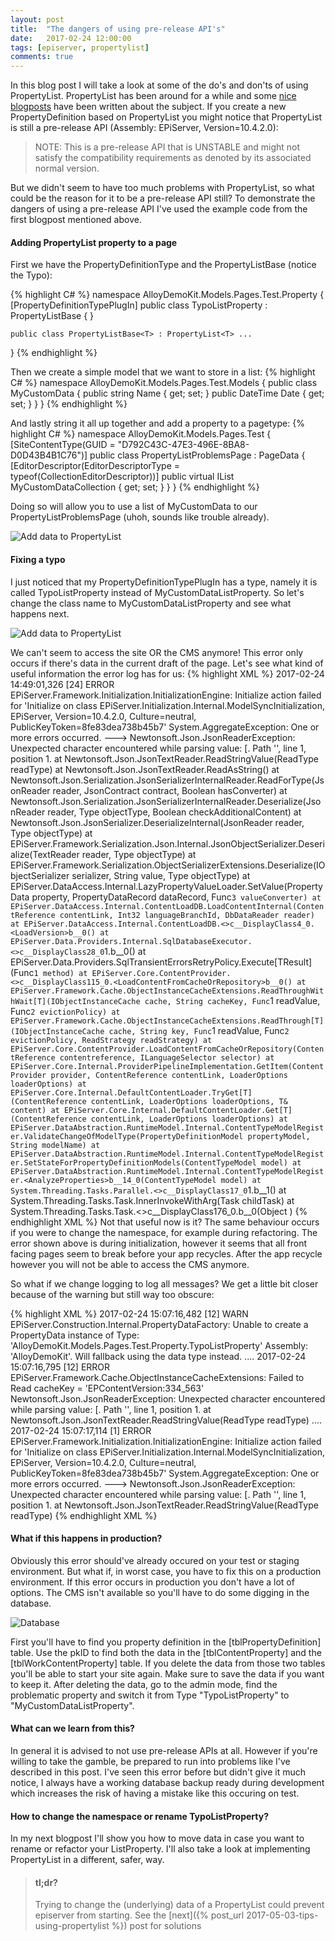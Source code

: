 ```yaml
---
layout: post
title:  "The dangers of using pre-release API's"
date:   2017-02-24 12:00:00
tags: [episerver, propertylist]
comments: true
---
```

In this blog post I will take a look at some of the do's and don'ts of using PropertyList<T>. PropertyList<T> has been around for a while and some
<a href="http://world.episerver.com/blogs/per-magne-skuseth/dates/2015/11/trying-out-propertylistt/">nice</a>
<a href="https://gregwiechec.com/2016/07/trying-out-propertyvaluelist/">blogposts</a> have been written about the subject. If you create a new PropertyDefinition based on PropertyList you might notice that PropertyList is still a pre-release API (Assembly: EPiServer, Version=10.4.2.0): 
> NOTE: This is a pre-release API that is UNSTABLE and might not satisfy the compatibility requirements as denoted by its associated normal version.

But we didn't seem to have too much problems with PropertyList<T>, so what could be the reason for it to be a pre-release API still?
To demonstrate the dangers of using a pre-release API I've used the example code from the first blogpost mentioned above.



#### Adding PropertyList<T> property to a page 
First we have the PropertyDefinitionType and the PropertyListBase (notice the Typo):

{% highlight C# %}
namespace AlloyDemoKit.Models.Pages.Test.Property
{
    [PropertyDefinitionTypePlugIn]
    public class TypoListProperty : PropertyListBase<MyCustomData>
    {    }

    public class PropertyListBase<T> : PropertyList<T> ...
}
{% endhighlight %}

Then we create a simple model that we want to store in a list:
{% highlight C# %}
namespace AlloyDemoKit.Models.Pages.Test.Models
{
    public class MyCustomData
    {
        public string Name { get; set; }
        public DateTime Date { get; set; }
    }
}
{% endhighlight %}

And lastly string it all up together and add a property to a pagetype:
{% highlight C# %}
namespace AlloyDemoKit.Models.Pages.Test
{
    [SiteContentType(GUID = "D792C43C-47E3-496E-8BA8-D0D43B4B1C76")]
    public class PropertyListProblemsPage : PageData
    {
        [EditorDescriptor(EditorDescriptorType = typeof(CollectionEditorDescriptor<MyCustomData>))]
        public virtual IList<MyCustomData> MyCustomDataCollection { get; set; }
    }
}
{% endhighlight %}

Doing so will allow you to use a list of MyCustomData to our PropertyListProblemsPage (uhoh, sounds like trouble already).

<p class="centered-image">
	<img src="/assets/propertylist/1.added-data.png" alt="Add data to PropertyList">	
</p>

#### Fixing a typo
I just noticed that my PropertyDefinitionTypePlugIn has a type, namely it is called TypoListProperty instead of MyCustomDataListProperty.
So let's change the class name to MyCustomDataListProperty and see what happens next.

<p class="centered-image">
	<img src="/assets/propertylist/2.initialization-error.png" alt="Add data to PropertyList">	
</p>

We can't seem to access the site OR the CMS anymore! This error only occurs if there's data in the current draft of the page. Let's see what kind of useful information the error log has for us:
{% highlight XML %}
2017-02-24 14:49:01,326 [24] ERROR EPiServer.Framework.Initialization.InitializationEngine: Initialize action failed for 'Initialize on class EPiServer.Initialization.Internal.ModelSyncInitialization, EPiServer, Version=10.4.2.0, Culture=neutral, PublicKeyToken=8fe83dea738b45b7'
System.AggregateException: One or more errors occurred. ---> Newtonsoft.Json.JsonReaderException: Unexpected character encountered while parsing value: [. Path '', line 1, position 1.
   at Newtonsoft.Json.JsonTextReader.ReadStringValue(ReadType readType)
   at Newtonsoft.Json.JsonTextReader.ReadAsString()
   at Newtonsoft.Json.Serialization.JsonSerializerInternalReader.ReadForType(JsonReader reader, JsonContract contract, Boolean hasConverter)
   at Newtonsoft.Json.Serialization.JsonSerializerInternalReader.Deserialize(JsonReader reader, Type objectType, Boolean checkAdditionalContent)
   at Newtonsoft.Json.JsonSerializer.DeserializeInternal(JsonReader reader, Type objectType)
   at EPiServer.Framework.Serialization.Json.Internal.JsonObjectSerializer.Deserialize(TextReader reader, Type objectType)
   at EPiServer.Framework.Serialization.ObjectSerializerExtensions.Deserialize(IObjectSerializer serializer, String value, Type objectType)
   at EPiServer.DataAccess.Internal.LazyPropertyValueLoader.SetValue(PropertyData property, PropertyDataRecord dataRecord, Func`3 valueConverter)
   at EPiServer.DataAccess.Internal.ContentLoadDB.LoadContentInternal(ContentReference contentLink, Int32 languageBranchId, DbDataReader reader)
   at EPiServer.DataAccess.Internal.ContentLoadDB.<>c__DisplayClass4_0.<LoadVersion>b__0()
   at EPiServer.Data.Providers.Internal.SqlDatabaseExecutor.<>c__DisplayClass28_0`1.<Execute>b__0()
   at EPiServer.Data.Providers.SqlTransientErrorsRetryPolicy.Execute[TResult](Func`1 method)
   at EPiServer.Core.ContentProvider.<>c__DisplayClass115_0.<LoadContentFromCacheOrRepository>b__0()
   at EPiServer.Framework.Cache.ObjectInstanceCacheExtensions.ReadThroughWithWait[T](IObjectInstanceCache cache, String cacheKey, Func`1 readValue, Func`2 evictionPolicy)
   at EPiServer.Framework.Cache.ObjectInstanceCacheExtensions.ReadThrough[T](IObjectInstanceCache cache, String key, Func`1 readValue, Func`2 evictionPolicy, ReadStrategy readStrategy)
   at EPiServer.Core.ContentProvider.LoadContentFromCacheOrRepository(ContentReference contentreference, ILanguageSelector selector)
   at EPiServer.Core.Internal.ProviderPipelineImplementation.GetItem(ContentProvider provider, ContentReference contentLink, LoaderOptions loaderOptions)
   at EPiServer.Core.Internal.DefaultContentLoader.TryGet[T](ContentReference contentLink, LoaderOptions loaderOptions, T& content)
   at EPiServer.Core.Internal.DefaultContentLoader.Get[T](ContentReference contentLink, LoaderOptions loaderOptions)
   at EPiServer.DataAbstraction.RuntimeModel.Internal.ContentTypeModelRegister.ValidateChangeOfModelType(PropertyDefinitionModel propertyModel, String modelName)
   at EPiServer.DataAbstraction.RuntimeModel.Internal.ContentTypeModelRegister.SetStateForPropertyDefinitionModels(ContentTypeModel model)
   at EPiServer.DataAbstraction.RuntimeModel.Internal.ContentTypeModelRegister.<AnalyzeProperties>b__14_0(ContentTypeModel model)
   at System.Threading.Tasks.Parallel.<>c__DisplayClass17_0`1.<ForWorker>b__1()
   at System.Threading.Tasks.Task.InnerInvokeWithArg(Task childTask)
   at System.Threading.Tasks.Task.<>c__DisplayClass176_0.<ExecuteSelfReplicating>b__0(Object )
{% endhighlight XML %}
Not that useful now is it? The same behaviour occurs if you were to change the namespace, for example during refactoring.
The error shown above is during initialization, however it seems that all front facing pages seem to break before your app recycles. 
After the app recycle however you will not be able to access the CMS anymore.

So what if we change logging to log all messages? We get a little bit closer because of the warning but still way too obscure:

{% highlight XML %}
2017-02-24 15:07:16,482 [12] WARN EPiServer.Construction.Internal.PropertyDataFactory: Unable to create a PropertyData instance of Type: 'AlloyDemoKit.Models.Pages.Test.Property.TypoListProperty' Assembly: 'AlloyDemoKit'. Will fallback using the data type instead.
....
2017-02-24 15:07:16,795 [12] ERROR EPiServer.Framework.Cache.ObjectInstanceCacheExtensions: Failed to Read cacheKey = 'EPContentVersion:334_563'
Newtonsoft.Json.JsonReaderException: Unexpected character encountered while parsing value: [. Path '', line 1, position 1.
   at Newtonsoft.Json.JsonTextReader.ReadStringValue(ReadType readType)
....
2017-02-24 15:07:17,114 [1] ERROR EPiServer.Framework.Initialization.InitializationEngine: Initialize action failed for 'Initialize on class EPiServer.Initialization.Internal.ModelSyncInitialization, EPiServer, Version=10.4.2.0, Culture=neutral, PublicKeyToken=8fe83dea738b45b7'
System.AggregateException: One or more errors occurred. ---> Newtonsoft.Json.JsonReaderException: Unexpected character encountered while parsing value: [. Path '', line 1, position 1.
   at Newtonsoft.Json.JsonTextReader.ReadStringValue(ReadType readType)
{% endhighlight XML %}

#### What if this happens in production?
Obviously this error should've already occured on your test or staging environment. But what if, in worst case, you have to fix this on a production environment.
If this error occurs in production you don't have a lot of options. The CMS isn't available so you'll have to do some digging in the database.

<p class="centered-image">
	<img src="/assets/propertylist/3.database.png" alt="Database">	
</p>
First you'll have to find you property definition in the [tblPropertyDefinition] table. Use the pkID to find both the data in the [tblContentProperty] and the [tblWorkContentProperty] table.
If you delete the data from those two tables you'll be able to start your site again. Make sure to save the data if you want to keep it. After deleting the data, go to the admin mode, find the problematic property and switch it from Type "TypoListProperty" to "MyCustomDataListProperty".  

#### What can we learn from this?
In general it is advised to not use pre-release APIs at all. However if you're willing to take the gamble, be prepared to run into problems like I've described in this post.
I've seen this error before but didn't give it much notice, I always have a working database backup ready during development which increases the risk of having a mistake like this occuring on test.
 
#### How to change the namespace or rename TypoListProperty?
In my next blogpost I'll show you how to move data in case you want to rename or refactor your ListProperty. I'll also take a look at implementing PropertyList in a different, safer, way.

> #### tl;dr?
> Trying to change the (underlying) data of a PropertyList could prevent episerver from starting. See the [next]({% post_url 2017-05-03-tips-using-propertylist %}) post for solutions